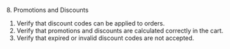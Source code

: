 ﻿8\. Promotions and Discounts

1. Verify that discount codes can be applied to orders.
1. Verify that promotions and discounts are calculated correctly in the cart.
1. Verify that expired or invalid discount codes are not accepted.
